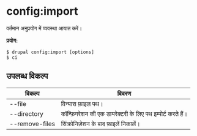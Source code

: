 # config:import
वर्तमान अनुप्रयोग में व्यवस्था आयात करें।

**प्रयोग:**
```
$ drupal config:import [options] 
$ ci  
```

## उपलब्ध विकल्प
विकल्प | विवरण
-------|-------------
--file | विन्यास फ़ाइल पथ।
--directory | कॉन्फ़िगरेशन की एक डायरेक्टरी के लिए पथ इम्पोर्ट करते हैं।
--remove-files | सिंक्रोनिज़ेशन के बाद फ़ाइलें निकालें।
